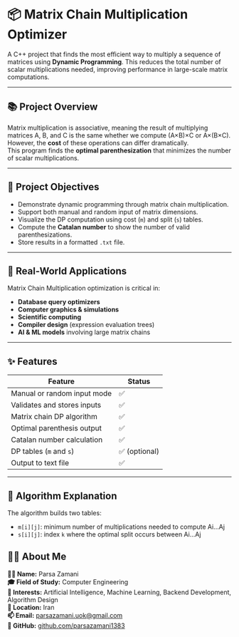 # 📦 Matrix Chain Multiplication Optimizer

A C++ project that finds the most efficient way to multiply a sequence of matrices using **Dynamic Programming**. This reduces the total number of scalar multiplications needed, improving performance in large-scale matrix computations.

---

## 📚 Project Overview

Matrix multiplication is associative, meaning the result of multiplying matrices A, B, and C is the same whether we compute (A×B)×C or A×(B×C). However, the **cost** of these operations can differ dramatically.  
This program finds the **optimal parenthesization** that minimizes the number of scalar multiplications.

---

## 🎯 Project Objectives

- Demonstrate dynamic programming through matrix chain multiplication.
- Support both manual and random input of matrix dimensions.
- Visualize the DP computation using cost (`m`) and split (`s`) tables.
- Compute the **Catalan number** to show the number of valid parenthesizations.
- Store results in a formatted `.txt` file.

---

## 📌 Real-World Applications

Matrix Chain Multiplication optimization is critical in:

- **Database query optimizers**
- **Computer graphics & simulations**
- **Scientific computing**
- **Compiler design** (expression evaluation trees)
- **AI & ML models** involving large matrix chains

---

## ✨ Features

| Feature                        | Status |
|-------------------------------|--------|
| Manual or random input mode   | ✅     |
| Validates and stores inputs   | ✅     |
| Matrix chain DP algorithm     | ✅     |
| Optimal parenthesis output    | ✅     |
| Catalan number calculation    | ✅     |
| DP tables (`m` and `s`)       | ✅ (optional) |
| Output to text file           | ✅     |

---

## 🧠 Algorithm Explanation

The algorithm builds two tables:

- `m[i][j]`: minimum number of multiplications needed to compute Ai...Aj
- `s[i][j]`: index `k` where the optimal split occurs between Ai...Aj

## 🙋‍♂️ About Me

**👨‍💻 Name:** Parsa Zamani  
**🎓 Field of Study:** Computer Engineering  
**🧠 Interests:** Artificial Intelligence, Machine Learning, Backend Development, Algorithm Design  
**📍 Location:** Iran  
**📫 Email:** parsazamani.uok@gmail.com  
**🐙 GitHub:** [github.com/parsazamani1383](https://github.com/parsazamani1383)
